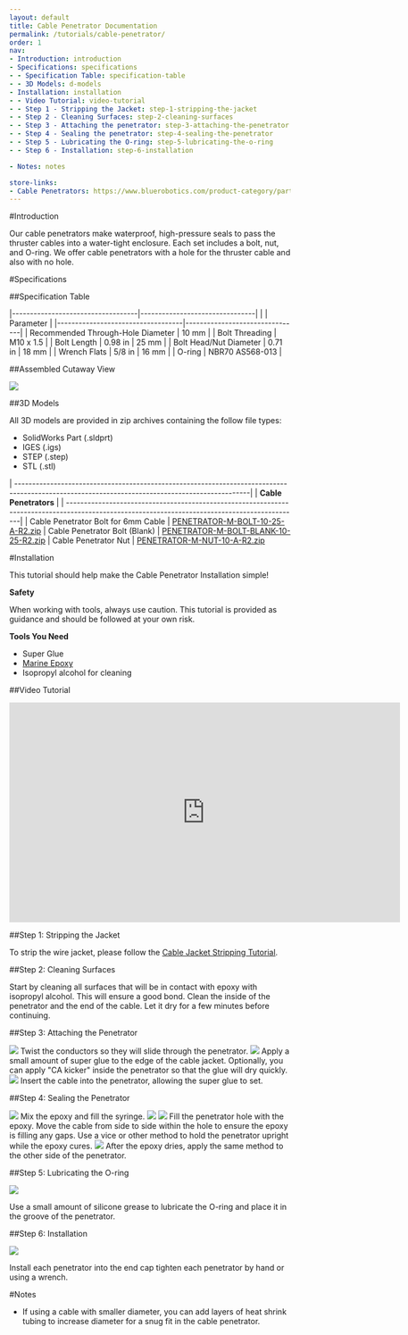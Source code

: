 ```yaml
---
layout: default
title: Cable Penetrator Documentation
permalink: /tutorials/cable-penetrator/
order: 1
nav:
- Introduction: introduction
- Specifications: specifications 
- - Specification Table: specification-table
- - 3D Models: d-models
- Installation: installation
- - Video Tutorial: video-tutorial
- - Step 1 - Stripping the Jacket: step-1-stripping-the-jacket
- - Step 2 - Cleaning Surfaces: step-2-cleaning-surfaces
- - Step 3 - Attaching the penetrator: step-3-attaching-the-penetrator
- - Step 4 - Sealing the penetrator: step-4-sealing-the-penetrator
- - Step 5 - Lubricating the O-ring: step-5-lubricating-the-o-ring
- - Step 6 - Installation: step-6-installation

- Notes: notes

store-links:
- Cable Penetrators: https://www.bluerobotics.com/product-category/parts/connectors/
---
```

#Introduction

Our cable penetrators make waterproof, high-pressure seals to pass the thruster cables into a water-tight enclosure. Each set includes a bolt, nut, and O-ring. We offer cable penetrators with a hole for the thruster cable and also with no hole. 

#Specifications 

##Specification Table

|-----------------------------------|--------------------------------|
|                                   |          Parameter             |
|-----------------------------------|--------------------------------|
| Recommended Through-Hole Diameter | 10 mm                          |
| Bolt Threading                    | M10 x 1.5                      |
| Bolt Length                       | 0.98 in      | 25 mm           |
| Bolt Head/Nut Diameter            | 0.71 in      | 18 mm           |
| Wrench Flats                      | 5/8 in       | 16 mm           |
| O-ring 														| NBR70 AS568-013                |

##Assembled Cutaway View

<img src="/assets/images/pottedrender.png" class="img-responsive" style="max-width:600px" />

##3D Models

All 3D models are provided in zip archives containing the follow file types:

- SolidWorks Part (.sldprt)
- IGES (.igs) 
- STEP (.step)
- STL (.stl)

| -----------------------------------------------------------------------------------------------------------------------------------------------|
|               **Cable Penetrators**                                                                                                            |
| -----------------------------------------------------------------------------------------------------------------------------------------------|
| Cable Penetrator Bolt for 6mm Cable  | [PENETRATOR-M-BOLT-10-25-A-R2.zip](http://www.bluerobotics.com/models/PENETRATOR-M-BOLT-10-25-A-R2.zip)
| Cable Penetrator Bolt (Blank)        | [PENETRATOR-M-BOLT-BLANK-10-25-R2.zip](http://www.bluerobotics.com/models/PENETRATOR-M-BOLT-BLANK-10-25-R2.zip)
| Cable Penetrator Nut                 | [PENETRATOR-M-NUT-10-A-R2.zip](http://www.bluerobotics.com/models/PENETRATOR-M-NUT-10-A-R2.zip)


#Installation

This tutorial should help make the Cable Penetrator Installation simple!

**Safety**

<i class="fa fa-exclamation-triangle fa-fw fa-2x text-warning"></i> When working with tools, always use caution. This tutorial is provided as guidance and should be followed at your own risk.

**Tools You Need**

* Super Glue
* [Marine Epoxy](https://www.bluerobotics.com/store/tools/loctite-marine-epoxy/)
* Isopropyl alcohol for cleaning

##Video Tutorial

<iframe width="700" height="393.75" src="https://www.youtube.com/embed/9KHltdk5Ts0?list=PLZ486nvZoegusCQXQwC-5C-MzKkHBfw0d" frameborder="0" allowfullscreen></iframe>
<br />

##Step 1: Stripping the Jacket

To strip the wire jacket, please follow the [Cable Jacket Stripping Tutorial](/tutorials/cable-stripping/).

##Step 2: Cleaning Surfaces

Start by cleaning all surfaces that will be in contact with epoxy with isopropyl alcohol. This will ensure a good bond. Clean the inside of the penetrator and the end of the cable. Let it dry for a few minutes before continuing.

##Step 3: Attaching the Penetrator

<img src="/assets/images/tutorials/cable-penetrator/step-1.png" class="img-responsive" style="max-width:600px" />
Twist the conductors so they will slide through the penetrator.

<img src="/assets/images/tutorials/cable-penetrator/step-2.png" class="img-responsive" style="max-width:600px" />
Apply a small amount of super glue to the edge of the cable jacket. Optionally, you can apply "CA kicker" inside the penetrator so that the glue will dry quickly.

<img src="/assets/images/tutorials/cable-penetrator/step-3.png" class="img-responsive" style="max-width:600px" />
Insert the cable into the penetrator, allowing the super glue to set.  

##Step 4: Sealing the Penetrator

<img src="/assets/images/tutorials/cable-penetrator/step-4.png" class="img-responsive" style="max-width:600px" />
Mix the epoxy and fill the syringe. 

<img src="/assets/images/tutorials/cable-penetrator/step-5.png" class="img-responsive" style="max-width:600px" />
<img src="/assets/images/tutorials/cable-penetrator/step-6.png" class="img-responsive" style="max-width:600px" />
Fill the penetrator hole with the epoxy. Move the cable from side to side within the hole to ensure the epoxy is filling any gaps. Use a vice or other method to hold the penetrator upright while the epoxy cures.

<img src="/assets/images/tutorials/cable-penetrator/step-7.png" class="img-responsive" style="max-width:600px" />
After the epoxy dries, apply the same method to the other side of the penetrator. 

##Step 5: Lubricating the O-ring

<img src="/assets/images/tutorials/cable-penetrator/step-six.png" class="img-responsive" style="max-width:600px" />

Use a small amount of silicone grease to lubricate the O-ring and place it in the groove of the penetrator. 

##Step 6: Installation

<img src="/assets/images/tutorials/cable-penetrator/step-five.png" class="img-responsive" style="max-width:600px" />

Install each penetrator into the end cap tighten each penetrator by hand or using a wrench.




#Notes

* If using a cable with smaller diameter, you can add layers of heat shrink tubing to increase diameter for a snug fit in the cable penetrator.

